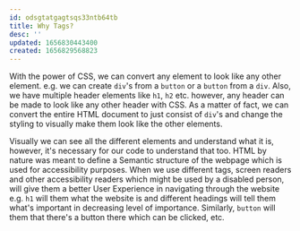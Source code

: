```yaml
---
id: odsgtatgagtsqs33ntb64tb
title: Why Tags?
desc: ''
updated: 1656830443400
created: 1656829568823
---
```


With the power of CSS, we can convert any element to look like any other element. e.g. we can create `div`'s from a `button` or a `button` from a `div`. Also, we have multiple header elements like `h1`, `h2` etc. however, any header can be made to look like any other header with CSS. As a matter of fact, we can convert the entire HTML document to just consist of `div`'s and change the styling to visually make them look like the other elements.

Visually we can see all the different elements and understand what it is, however, it's necessary for our code to understand that too. HTML by nature was meant to define a Semantic structure of the webpage which is used for accessibility purposes. When we use different tags, screen readers and other accessibility readers which might be used by a disabled person, will give them a better User Experience in navigating through the website e.g. `h1` will them what the website is and different headings will tell them what's important in decreasing level of importance. Similarly, `button` will them that there's a button there which can be clicked, etc.
